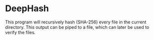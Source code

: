 # DeepHash

This program will recursively hash (SHA-256) every file in the current
directory. This output can be piped to a file, which can later be used to verify
the files.
